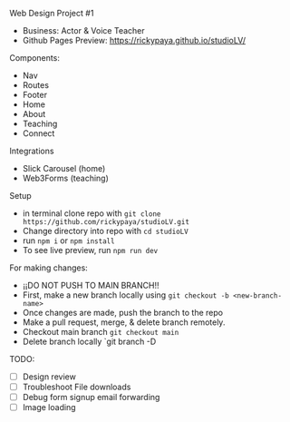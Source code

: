Web Design Project #1
- Business: Actor & Voice Teacher
- Github Pages Preview: https://rickypaya.github.io/studioLV/

Components:
- Nav
- Routes
- Footer
- Home
- About
- Teaching
- Connect

Integrations
- Slick Carousel (home)
- Web3Forms (teaching)

Setup
- in terminal clone repo with `git clone https://github.com/rickypaya/studioLV.git`
- Change directory into repo with `cd studioLV`
- run `npm i` or `npm install`
- To see live preview, run `npm run dev`

For making changes:
- ¡¡DO NOT PUSH TO MAIN BRANCH!!
- First, make a new branch locally using `git checkout -b <new-branch-name>`
- Once changes are made, push the branch to the repo
- Make a pull request, merge, & delete branch remotely.
- Checkout main branch `git checkout main`
- Delete branch locally `git branch -D <branch-to-delete>

TODO:
- [ ] Design review
- [ ] Troubleshoot File downloads
- [ ] Debug form signup email forwarding
- [ ] Image loading
